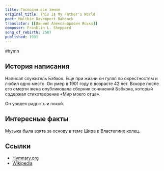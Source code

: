 ```yaml
---
title: Господня вся земля
original_title: This Is My Father's World
poet: Maltbie Davenport Babcock
translator: [[Даниил Александрович Ясько]]
composer: Franklin L. Sheppard
song_of_rebirth: 2507
published: 1901
---
```

#hymn


## История написания

Написал служитель Бэбкок. Еще при жизни он гулял по окрестностям и любил одно место.  Он умер в 1901 году в возрасте 42 лет. Вскоре после его смерти жена опубликовала сборник сочинений Бэбкока, который содержал стихотворение «Мир моего отца».

Он увидел радость и покой.

## Интересные факты

Музыка была взята за основу в теме Шира в Властелине колец.

## Ссылки

- [Hymnary.org](https://hymnary.org/text/this_is_my_fathers_world_and_to_my)
- [Wikipedia](https://en.wikipedia.org/wiki/This_Is_My_Father%27s_World)